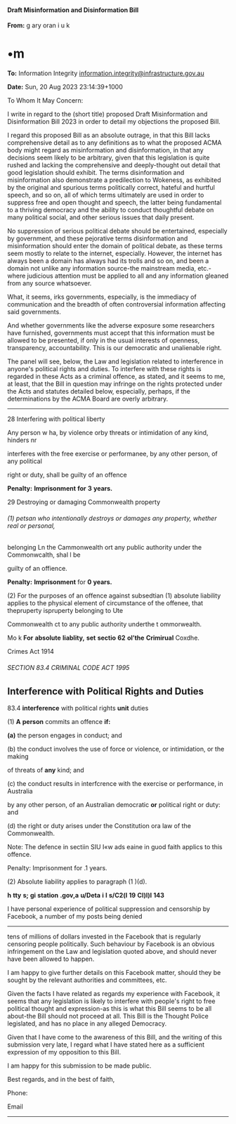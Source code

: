 #### Draft Misinformation and Disinformation Bill

**From:** g ary oran i u k

# •m

**To:** Information Integrity [<information.integrity@infrastructure.gov.au>](mailto:information.integrity@infrastructure.gov.au)

**Date:** Sun, 20 Aug 2023 23:14:39+1000

To Whom It May Concern:

I write in regard to the (short title) proposed Draft Misinformation and Disinformation Bill 2023 in order to detail
my objections the proposed Bill.

I regard this proposed Bill as an absolute outrage, in that this Bill lacks comprehensive detail as to any definitions
as to what the proposed ACMA body might regard as misinformation and disinformation, in that any decisions seem
likely to be arbitrary, given that this legislation is quite rushed and lacking the comprehensive and deeply-thought
out detail that good legislation should exhibit.
The terms disinformation and misinformation also demonstrate a predilection to Wokeness, as exhibited by the
original and spurious terms politically correct, hateful and hurtful speech, and so on, all of which terms ultimately are
used in order to suppress free and open thought and speech, the latter being fundamental to a thriving democracy
and
the ability to conduct thoughtful debate on many political social, and other serious issues that daily present.

No suppression of serious political debate should be entertained, especially by government, and these pejorative
terms
disinformation and misinformation should enter the domain of political debate, as these terms seem mostly to relate to
the internet, especially.
However, the internet has always been a domain has always had its trolls and so on, and been a domain not unlike
any
information source-the mainstream media, etc.-where judicious attention must be applied to all and any information
gleaned from any source whatsoever.

What, it seems, irks governments, especially, is the immediacy of communication and the breadth of often
controversial
information affecting said governments.

And whether governments like the adverse exposure some researchers have furnished, governments must accept
that
this information must be allowed to be presented, if only in the usual interests of openness, transparency,
accountability.
This is our democratic and unalienable right.

The panel will see, below, the Law and legislation related to interference in anyone's political rights and duties.
To interfere with these rights is regarded in these Acts as a criminal offence, as stated, and it seems to me, at least,
that
the Bill in question may infringe on the rights protected under the Acts and statutes detailed below, especially,
perhaps, if
the determinations by the ACMA Board are overly arbitrary.


-----

28 Interfering with political liberty

Any person w ha, by violence orby threats or intimidation of any kind, hinders nr

interferes with the free exercise or performanee, by any other person, of any political

right or duty, shall be guilty of an offence

**Penalty:** **Imprisonment** **for** **3** **years.**

29 Destroying or damaging Commonwealth property

###### (1) petsan who intentionally destroys or damages any property, whether real or personal,
belonging Ln the Cammonwealth ort any public authority under the Commonwcalth, shal l be

guilty of an offience.

**Penalty:** **Imprisonment** for **0** **years.**

(2) For the purposes of an offence against subsedtian (1) absolute liability applies to the physical
element of circumstance of the offenee, that thepruperty ispruperty belonging to Ute

Commonwealth ct to any public authority underthe t ommorwealth.

Mo k **For** **absolute** **liablity,** **set** **sectio** **62** **ol’the** **Crimirual** Coxdhe.

Crimes Act 1914

###### SECTION 83.4 CRIMINAL CODE ACT 1995
## Interference with Political Rights and Duties

83.4 **interference** with political rights **unit** duties

(1) **A** **person** commits an offence **if:**

**(a)** the person engages in conduct; and

(b) the conduct involves the use of force or violence, or intimidation, or the making

of threats of **any** kind; and

(c) the conduct results in interfcrence with the exercise or performance, in Australia

by any other person, of an Australian democratic **or** political right or duty: and

(d) the right or duty arises under the Constitution ora law of the
Commonwealth.

Note: The defence in sectiin SIU I«w ads eaine in guod faith applics to this offence.

Penalty: Imprisonment for .1 years.

(2) Absolute liability applies to paragraph (1 )(d).

**h** **tty** **s;** **gi** **station** **.gov,a** **u/Deta** **i** **l** **s/C2(l** **19** **Cl)l)l** **143**

I have personal experience of political suppression and censorship by Facebook, a number of my posts being denied


-----

tens of millions of dollars invested in the Facebook that is regularly censoring people politically.
Such behaviour by Facebook is an obvious infringement on the Law and legislation quoted above, and should never
have
been allowed to happen.

I am happy to give further details on this Facebook matter, should they be sought by the relevant authorities and
committees,
etc.

Given the facts I have related as regards my experience with Facebook, it seems that any legislation is likely to
interfere with
people's right to free political thought and expression-as this is what this Bill seems to be all about-the Bill should not
proceed
at all.
This Bill is the Thought Police legislated, and has no place in any alleged Democracy.

Given that I have come to the awareness of this Bill, and the writing of this submission very late, I regard what I have
stated here
as a sufficient expression of my opposition to this Bill.

I am happy for this submission to be made public.

Best regards, and in the best of faith,

Phone:

Email


-----

